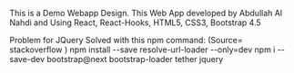This is a Demo Webapp Design.
This Web App developed by Abdullah Al Nahdi and 
Using React, React-Hooks, HTML5, CSS3, Bootstrap 4.5


Problem for JQuery Solved with this npm command: (Source= stackoverflow )
npm install --save resolve-url-loader --only=dev
npm i --save-dev bootstrap@next bootstrap-loader tether jquery
